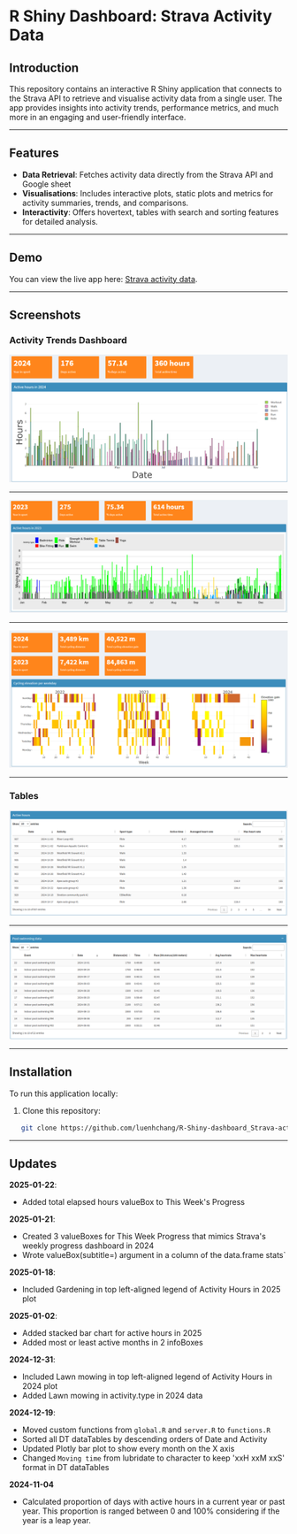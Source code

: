 # R Shiny Dashboard: Strava Activity Data

## Introduction
This repository contains an interactive R Shiny application that connects to the Strava API to retrieve and visualise activity data from a single user. The app provides insights into activity trends, performance metrics, and much more in an engaging and user-friendly interface.

---

## Features
- **Data Retrieval**: Fetches activity data directly from the Strava API and Google sheet
- **Visualisations**: Includes interactive plots, static plots and metrics for activity summaries, trends, and comparisons.
- **Interactivity**: Offers hovertext, tables with search and sorting features for detailed analysis.

---

## Demo
You can view the live app here: [Strava activity data](https://luenhchang.shinyapps.io/Strava-activity-data/).

---

## Screenshots

### Activity Trends Dashboard
![Active hours 2024](app-printscreens/moving-time-2024.png)

---

![Active hours 2023](app-printscreens/moving-time-2023.png)

---

![Ride data](app-printscreens/Ride-2023-2024.png)

---

### Tables
![Active hours](app-printscreens/table_active-hours.png)

---

![Pool swimming data](app-printscreens/table_pool-swimming-data.png)

---

## Installation
To run this application locally:
1. Clone this repository:
```bash
   git clone https://github.com/luenhchang/R-Shiny-dashboard_Strava-activity-data.git
```

---

## Updates
**2025-01-22**:
* Added total elapsed hours valueBox to This Week's Progress

**2025-01-21**:
* Created 3 valueBoxes for This Week Progress that mimics Strava's weekly progress dashboard in 2024
* Wrote valueBox(subtitle=) argument in a column of the data.frame stats`

**2025-01-18**:
* Included Gardening in top left-aligned legend of Activity Hours in 2025 plot

**2025-01-02**:
* Added stacked bar chart for active hours in 2025
* Added most or least active months in 2 infoBoxes

**2024-12-31**:
* Included Lawn mowing in top left-aligned legend of Activity Hours in 2024 plot
* Added Lawn mowing in activity.type in 2024 data

**2024-12-19**:
* Moved custom functions from `global.R` and `server.R` to `functions.R`
* Sorted all DT dataTables by descending orders of Date and Activity
* Updated Plotly bar plot to show every month on the X axis
* Changed `Moving time` from lubridate to character to keep 'xxH xxM xxS' format in DT dataTables

**2024-11-04**
* Calculated proportion of days with active hours in a current year or past year. This proportion is ranged between 0 and 100% considering if the year is a leap year.